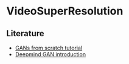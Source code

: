 # VideoSuperResolution


## Literature 
- [GANs from scratch tutorial](https://medium.com/ai-society/gans-from-scratch-1-a-deep-introduction-with-code-in-pytorch-and-tensorflow-cb03cdcdba0f)
- [Deepmind GAN introduction](http://www.gatsby.ucl.ac.uk/~balaji/Understanding-GANs.pdf)